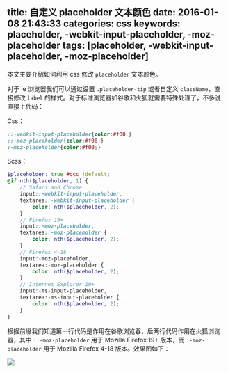 title: 自定义 placeholder 文本颜色
date: 2016-01-08 21:43:33
categories: css
keywords: placeholder, -webkit-input-placeholder, -moz-placeholder
tags: [placeholder, -webkit-input-placeholder, -moz-placeholder]
---

本文主要介绍如何利用 css 修改 `placeholder` 文本颜色。

对于 ie 浏览器我们可以通过设置 `.placeholder-tip` 或者自定义 `className`，直接修改 `label` 的样式。对于标准浏览器如谷歌和火狐就需要特殊处理了，不多说直接上代码：
<!--more-->

Css：

``` css
::-webkit-input-placeholder{color:#f00;}
::-moz-placeholder{color:#f00;}
:-moz-placeholder{color:#f00;}
```

Scss：

``` scss
$placeholder: true #ccc !default;
@if nth($placeholder, 1) {
    // Safari and Chrome
    input::-webkit-input-placeholder,
    textarea::-webkit-input-placeholder {
        color: nth($placeholder, 2);
    }
    // Firefox 19+
    input::-moz-placeholder,
    textarea::-moz-placeholder {
        color: nth($placeholder, 2);
    }
    // Firefox 4-18
    input:-moz-placeholder,
    textarea:-moz-placeholder {
        color: nth($placeholder, 2);
    }
    // Internet Explorer 10+
    input:-ms-input-placeholder,
    textarea:-ms-input-placeholder {
        color: nth($placeholder, 2);
    }
}
```

根据前缀我们知道第一行代码是作用在谷歌浏览器，后两行代码作用在火狐浏览器，其中 `::-moz-placeholder` 用于 Mozilla Firefox 19+ 版本，而 `:-moz-placeholder` 用于 Mozilla Firefox 4-18 版本。效果图如下：

![](http://7xn4vv.com1.z0.glb.clouddn.com/static/upload/2016/01/1.png)